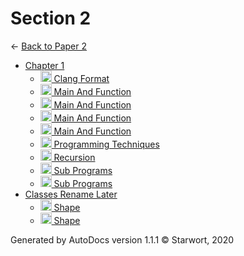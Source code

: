 <style>img{height:18px;margin-bottom:-3px}</style>
# Section 2

← [Back to Paper 2](..)

- [Chapter 1](chapter_1/index.html)
  - [![CLANG-FORMAT file](https://img.icons8.com/windows/512/4a90e2/file-configuration.png) Clang Format](chapter_1/.clang-format)
  - [![ file](https://img.icons8.com/windows/512/4a90e2/binary-file.png) Main And Function](chapter_1/main_and_function)
  - [![C file](https://img.icons8.com/windows/512/4a90e2/c.png) Main And Function](chapter_1/main_and_function.c)
  - [![OCRPSC file](https://img.icons8.com/windows/512/4a90e2/code-file.png) Main And Function](chapter_1/main_and_function.ocrpsc)
  - [![SPLW file](https://starwort.github.io/computer-science/icon-splw.png) Main And Function](chapter_1/main_and_function.splw)
  - [![MD file](https://img.icons8.com/windows/512/4a90e2/regular-document.png) Programming Techniques](chapter_1/programming_techniques.html)
  - [![MD file](https://img.icons8.com/windows/512/4a90e2/regular-document.png) Recursion](chapter_1/recursion.html)
  - [![C file](https://img.icons8.com/windows/512/4a90e2/c.png) Sub Programs](chapter_1/sub_programs.c)
  - [![MD file](https://img.icons8.com/windows/512/4a90e2/regular-document.png) Sub Programs](chapter_1/sub_programs.html)
- [Classes Rename Later](classes_RENAME_LATER/index.html)
  - [![PY file](https://img.icons8.com/windows/512/4a90e2/py.png) Shape](classes_RENAME_LATER/shape.py)
  - [![SPLW file](https://starwort.github.io/computer-science/icon-splw.png) Shape](classes_RENAME_LATER/shape.splw)

Generated by AutoDocs version 1.1.1 © Starwort, 2020

